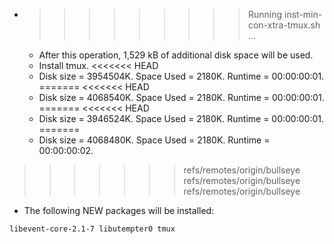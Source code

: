 * >>>>>>>>> Running inst-min-con-xtra-tmux.sh ...
  * After this operation, 1,529 kB of additional disk space will be used.
  * Install tmux.
<<<<<<< HEAD
  * Disk size = 3954504K. Space Used = 2180K. Runtime = 00:00:00:01.
=======
<<<<<<< HEAD
  * Disk size = 4068540K. Space Used = 2180K. Runtime = 00:00:00:01.
=======
<<<<<<< HEAD
  * Disk size = 3946524K. Space Used = 2180K. Runtime = 00:00:00:01.
=======
  * Disk size = 4068480K. Space Used = 2180K. Runtime = 00:00:00:02.
>>>>>>> refs/remotes/origin/bullseye
>>>>>>> refs/remotes/origin/bullseye
>>>>>>> refs/remotes/origin/bullseye
  * The following NEW packages will be installed:
  ```bash
libevent-core-2.1-7 libutempter0 tmux
  ```
